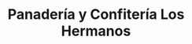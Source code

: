 ---
title: "Panadería y Confitería Los Hermanos"
url: /candelaria/panaderia-y-confiteria-los-hermanos/
shop: Bäckerei
---